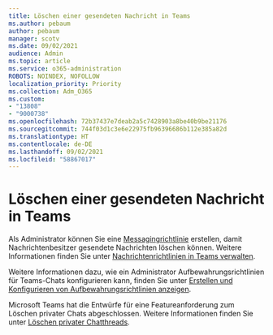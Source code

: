 ```yaml
---
title: Löschen einer gesendeten Nachricht in Teams
ms.author: pebaum
author: pebaum
manager: scotv
ms.date: 09/02/2021
audience: Admin
ms.topic: article
ms.service: o365-administration
ROBOTS: NOINDEX, NOFOLLOW
localization_priority: Priority
ms.collection: Adm_O365
ms.custom:
- "13808"
- "9000738"
ms.openlocfilehash: 72b37437e7deab2a5c7428903a8be40b9be21176
ms.sourcegitcommit: 744f03d1c3e6e22975fb96396686b112e385a82d
ms.translationtype: HT
ms.contentlocale: de-DE
ms.lasthandoff: 09/02/2021
ms.locfileid: "58867017"
---
```

# <a name="delete-a-sent-message-in-teams"></a>Löschen einer gesendeten Nachricht in Teams

Als Administrator können Sie eine [Messagingrichtlinie](https://admin.teams.microsoft.com/policies/messaging) erstellen, damit Nachrichtenbesitzer gesendete Nachrichten löschen können. Weitere Informationen finden Sie unter [Nachrichtenrichtlinien in Teams verwalten](https://docs.microsoft.com/microsoftteams/messaging-policies-in-teams).

Weitere Informationen dazu, wie ein Administrator Aufbewahrungsrichtlinien für Teams-Chats konfigurieren kann, finden Sie unter [Erstellen und Konfigurieren von Aufbewahrungsrichtlinien anzeigen](https://docs.microsoft.com/microsoft-365/compliance/create-retention-policies). 

Microsoft Teams hat die Entwürfe für eine Featureanforderung zum Löschen privater Chats abgeschlossen. Weitere Informationen finden Sie unter [Löschen privater Chatthreads](https://microsoftteams.uservoice.com/forums/555103-public/suggestions/33535006-delete-private-chat-threads).